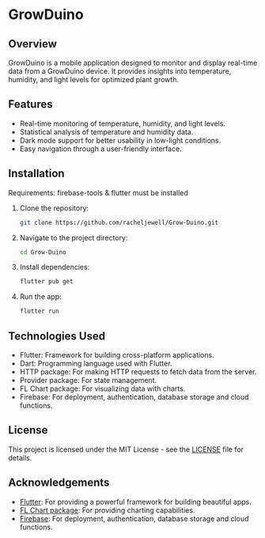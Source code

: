 # GrowDuino

## Overview

GrowDuino is a mobile application designed to monitor and display real-time data from a GrowDuino device. It provides insights into temperature, humidity, and light levels for optimized plant growth.

## Features

- Real-time monitoring of temperature, humidity, and light levels.
- Statistical analysis of temperature and humidity data.
- Dark mode support for better usability in low-light conditions.
- Easy navigation through a user-friendly interface.

## Installation

Requirements: firebase-tools & flutter must be installed

1. Clone the repository:

    ```bash
    git clone https://github.com/racheljewell/Grow-Duino.git
    ```

2. Navigate to the project directory:

    ```bash
    cd Grow-Duino
    ```

3. Install dependencies:

    ```bash
    flutter pub get
    ```

4. Run the app:

    ```bash
    flutter run
    ```

## Technologies Used

- Flutter: Framework for building cross-platform applications.
- Dart: Programming language used with Flutter.
- HTTP package: For making HTTP requests to fetch data from the server.
- Provider package: For state management.
- FL Chart package: For visualizing data with charts.
- Firebase: For deployment, authentication, database storage and cloud functions.

## License

This project is licensed under the MIT License - see the [LICENSE](LICENSE) file for details.

## Acknowledgements

- [Flutter](https://flutter.dev/): For providing a powerful framework for building beautiful apps.
- [FL Chart package](https://pub.dev/packages/fl_chart): For providing charting capabilities.
- [Firebase](https://firebase.google.com): For deployment, authentication, database storage and cloud functions.
